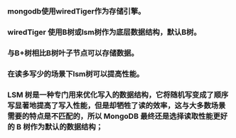 ### mongodb使用wiredTiger作为存储引擎。

### wiredTiger 使用B树或lsm树作为底层数据结构，默认B树。

### 与B+树相比B树叶子节点可以存储数据。

### 在读多写少的场景下lsm树可以提高性能。

### LSM 树是一种专门用来优化写入的数据结构，它将随机写变成了顺序写显著地提高了写入性能，但是却牺牲了读的效率，这与大多数场景需要的特点是不匹配的，所以 MongoDB 最终还是选择读取性能更好的 B 树作为默认的数据结构；